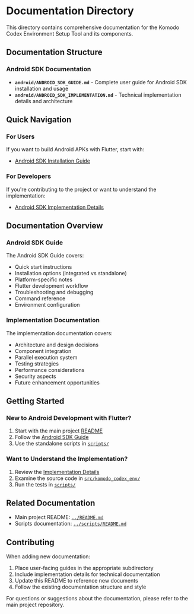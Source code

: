 # Documentation Directory

This directory contains comprehensive documentation for the Komodo Codex Environment Setup Tool and its components.

## Documentation Structure

### Android SDK Documentation

- **`android/ANDROID_SDK_GUIDE.md`** - Complete user guide for Android SDK installation and usage
- **`android/ANDROID_SDK_IMPLEMENTATION.md`** - Technical implementation details and architecture

## Quick Navigation

### For Users

If you want to build Android APKs with Flutter, start with:
- [Android SDK Installation Guide](android/ANDROID_SDK_GUIDE.md)

### For Developers

If you're contributing to the project or want to understand the implementation:
- [Android SDK Implementation Details](android/ANDROID_SDK_IMPLEMENTATION.md)

## Documentation Overview

### Android SDK Guide

The Android SDK Guide covers:
- Quick start instructions
- Installation options (integrated vs standalone)
- Platform-specific notes
- Flutter development workflow
- Troubleshooting and debugging
- Command reference
- Environment configuration

### Implementation Documentation

The implementation documentation covers:
- Architecture and design decisions
- Component integration
- Parallel execution system
- Testing strategies
- Performance considerations
- Security aspects
- Future enhancement opportunities

## Getting Started

### New to Android Development with Flutter?

1. Start with the main project [README](../README.md)
2. Follow the [Android SDK Guide](android/ANDROID_SDK_GUIDE.md)
3. Use the standalone scripts in [`scripts/`](../scripts/)

### Want to Understand the Implementation?

1. Review the [Implementation Details](android/ANDROID_SDK_IMPLEMENTATION.md)
2. Examine the source code in [`src/komodo_codex_env/`](../src/komodo_codex_env/)
3. Run the tests in [`scripts/`](../scripts/)

## Related Documentation

- Main project README: [`../README.md`](../README.md)
- Scripts documentation: [`../scripts/README.md`](../scripts/README.md)

## Contributing

When adding new documentation:

1. Place user-facing guides in the appropriate subdirectory
2. Include implementation details for technical documentation
3. Update this README to reference new documents
4. Follow the existing documentation structure and style

For questions or suggestions about the documentation, please refer to the main project repository.